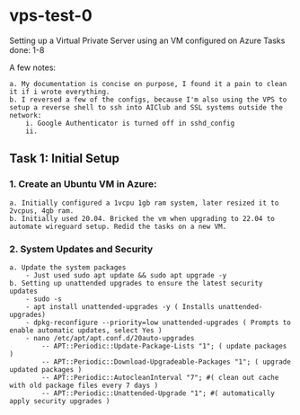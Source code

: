 # vps-test-0
Setting up a Virtual Private Server using an VM configured on Azure
Tasks done: 1-8

A few notes:  

    a. My documentation is concise on purpose, I found it a pain to clean it if i wrote everything.  
    b. I reversed a few of the configs, because I'm also using the VPS to setup a reverse shell to ssh into AIClub and SSL systems outside the network:  
        i. Google Authenticator is turned off in sshd_config  
        ii.  

## Task 1: Initial Setup

### 1. Create an Ubuntu VM in Azure:
    a. Initially configured a 1vcpu 1gb ram system, later resized it to 2vcpus, 4gb ram.  
    b. Initially used 20.04. Bricked the vm when upgrading to 22.04 to automate wireguard setup. Redid the tasks on a new VM.

### 2. System Updates and Security  
    a. Update the system packages  
        - Just used sudo apt update && sudo apt upgrade -y  
    b. Setting up unattended upgrades to ensure the latest security updates  
        - sudo -s    
        - apt install unattended-upgrades -y ( Installs unattended-upgrades)  
        - dpkg-reconfigure --priority=low unattended-upgrades ( Prompts to enable automatic updates, select Yes )  
        - nano /etc/apt/apt.conf.d/20auto-upgrades
            -- APT::Periodic::Update-Package-Lists "1"; ( update packages )
            -- APT::Periodic::Download-Upgradeable-Packages "1"; ( upgrade updated packages )
            -- APT::Periodic::AutocleanInterval "7"; #( clean out cache with old package files every 7 days )
            -- APT::Periodic::Unattended-Upgrade "1"; #( automatically apply security upgrades )
            
